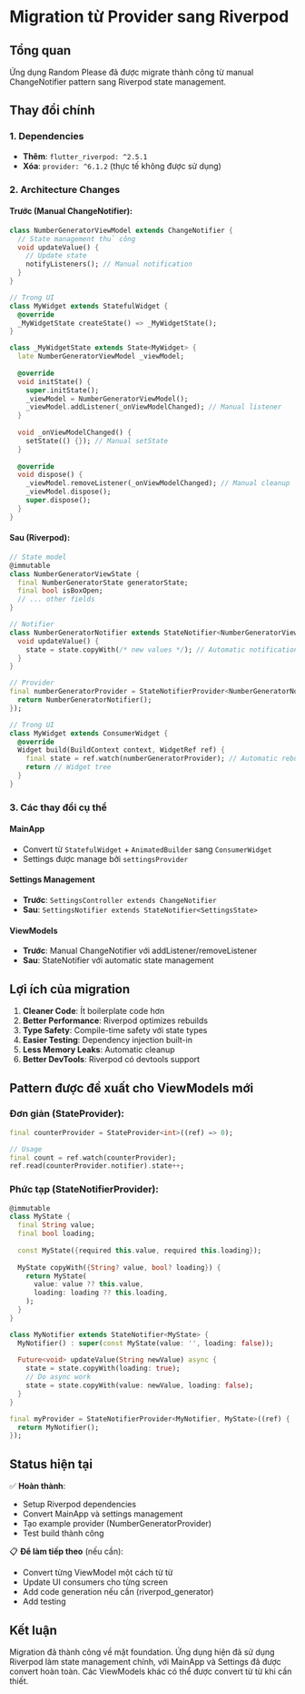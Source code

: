# Migration từ Provider sang Riverpod

## Tổng quan

Ứng dụng Random Please đã được migrate thành công từ manual ChangeNotifier pattern sang Riverpod state management.

## Thay đổi chính

### 1. Dependencies
- **Thêm**: `flutter_riverpod: ^2.5.1`
- **Xóa**: `provider: ^6.1.2` (thực tế không được sử dụng)

### 2. Architecture Changes

#### Trước (Manual ChangeNotifier):
```dart
class NumberGeneratorViewModel extends ChangeNotifier {
  // State management thủ công
  void updateValue() {
    // Update state
    notifyListeners(); // Manual notification
  }
}

// Trong UI
class MyWidget extends StatefulWidget {
  @override
  _MyWidgetState createState() => _MyWidgetState();
}

class _MyWidgetState extends State<MyWidget> {
  late NumberGeneratorViewModel _viewModel;
  
  @override
  void initState() {
    super.initState();
    _viewModel = NumberGeneratorViewModel();
    _viewModel.addListener(_onViewModelChanged); // Manual listener
  }
  
  void _onViewModelChanged() {
    setState(() {}); // Manual setState
  }
  
  @override
  void dispose() {
    _viewModel.removeListener(_onViewModelChanged); // Manual cleanup
    _viewModel.dispose();
    super.dispose();
  }
}
```

#### Sau (Riverpod):
```dart
// State model
@immutable
class NumberGeneratorViewState {
  final NumberGeneratorState generatorState;
  final bool isBoxOpen;
  // ... other fields
}

// Notifier
class NumberGeneratorNotifier extends StateNotifier<NumberGeneratorViewState> {
  void updateValue() {
    state = state.copyWith(/* new values */); // Automatic notification
  }
}

// Provider
final numberGeneratorProvider = StateNotifierProvider<NumberGeneratorNotifier, NumberGeneratorViewState>((ref) {
  return NumberGeneratorNotifier();
});

// Trong UI
class MyWidget extends ConsumerWidget {
  @override
  Widget build(BuildContext context, WidgetRef ref) {
    final state = ref.watch(numberGeneratorProvider); // Automatic rebuild
    return // Widget tree
  }
}
```

### 3. Các thay đổi cụ thể

#### MainApp
- Convert từ `StatefulWidget` + `AnimatedBuilder` sang `ConsumerWidget`
- Settings được manage bởi `settingsProvider`

#### Settings Management
- **Trước**: `SettingsController extends ChangeNotifier`
- **Sau**: `SettingsNotifier extends StateNotifier<SettingsState>`

#### ViewModels
- **Trước**: Manual ChangeNotifier với addListener/removeListener
- **Sau**: StateNotifier với automatic state management

## Lợi ích của migration

1. **Cleaner Code**: Ít boilerplate code hơn
2. **Better Performance**: Riverpod optimizes rebuilds
3. **Type Safety**: Compile-time safety với state types
4. **Easier Testing**: Dependency injection built-in
5. **Less Memory Leaks**: Automatic cleanup
6. **Better DevTools**: Riverpod có devtools support

## Pattern được đề xuất cho ViewModels mới

### Đơn giản (StateProvider):
```dart
final counterProvider = StateProvider<int>((ref) => 0);

// Usage
final count = ref.watch(counterProvider);
ref.read(counterProvider.notifier).state++;
```

### Phức tạp (StateNotifierProvider):
```dart
@immutable
class MyState {
  final String value;
  final bool loading;
  
  const MyState({required this.value, required this.loading});
  
  MyState copyWith({String? value, bool? loading}) {
    return MyState(
      value: value ?? this.value,
      loading: loading ?? this.loading,
    );
  }
}

class MyNotifier extends StateNotifier<MyState> {
  MyNotifier() : super(const MyState(value: '', loading: false));
  
  Future<void> updateValue(String newValue) async {
    state = state.copyWith(loading: true);
    // Do async work
    state = state.copyWith(value: newValue, loading: false);
  }
}

final myProvider = StateNotifierProvider<MyNotifier, MyState>((ref) {
  return MyNotifier();
});
```

## Status hiện tại

✅ **Hoàn thành**:
- Setup Riverpod dependencies
- Convert MainApp và settings management
- Tạo example provider (NumberGeneratorProvider)
- Test build thành công

📋 **Để làm tiếp theo** (nếu cần):
- Convert từng ViewModel một cách từ từ
- Update UI consumers cho từng screen
- Add code generation nếu cần (riverpod_generator)
- Add testing

## Kết luận

Migration đã thành công về mặt foundation. Ứng dụng hiện đã sử dụng Riverpod làm state management chính, với MainApp và Settings đã được convert hoàn toàn. Các ViewModels khác có thể được convert từ từ khi cần thiết.